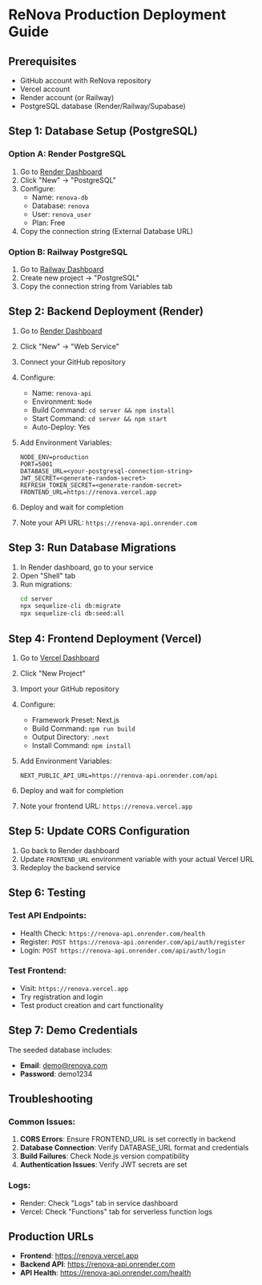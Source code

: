 # ReNova Production Deployment Guide

## Prerequisites
- GitHub account with ReNova repository
- Vercel account
- Render account (or Railway)
- PostgreSQL database (Render/Railway/Supabase)

## Step 1: Database Setup (PostgreSQL)

### Option A: Render PostgreSQL
1. Go to [Render Dashboard](https://dashboard.render.com)
2. Click "New" → "PostgreSQL"
3. Configure:
   - Name: `renova-db`
   - Database: `renova`
   - User: `renova_user`
   - Plan: Free
4. Copy the connection string (External Database URL)

### Option B: Railway PostgreSQL
1. Go to [Railway Dashboard](https://railway.app)
2. Create new project → "PostgreSQL"
3. Copy the connection string from Variables tab

## Step 2: Backend Deployment (Render)

1. Go to [Render Dashboard](https://dashboard.render.com)
2. Click "New" → "Web Service"
3. Connect your GitHub repository
4. Configure:
   - Name: `renova-api`
   - Environment: `Node`
   - Build Command: `cd server && npm install`
   - Start Command: `cd server && npm start`
   - Auto-Deploy: Yes

5. Add Environment Variables:
   ```
   NODE_ENV=production
   PORT=5001
   DATABASE_URL=<your-postgresql-connection-string>
   JWT_SECRET=<generate-random-secret>
   REFRESH_TOKEN_SECRET=<generate-random-secret>
   FRONTEND_URL=https://renova.vercel.app
   ```

6. Deploy and wait for completion
7. Note your API URL: `https://renova-api.onrender.com`

## Step 3: Run Database Migrations

1. In Render dashboard, go to your service
2. Open "Shell" tab
3. Run migrations:
   ```bash
   cd server
   npx sequelize-cli db:migrate
   npx sequelize-cli db:seed:all
   ```

## Step 4: Frontend Deployment (Vercel)

1. Go to [Vercel Dashboard](https://vercel.com/dashboard)
2. Click "New Project"
3. Import your GitHub repository
4. Configure:
   - Framework Preset: Next.js
   - Build Command: `npm run build`
   - Output Directory: `.next`
   - Install Command: `npm install`

5. Add Environment Variables:
   ```
   NEXT_PUBLIC_API_URL=https://renova-api.onrender.com/api
   ```

6. Deploy and wait for completion
7. Note your frontend URL: `https://renova.vercel.app`

## Step 5: Update CORS Configuration

1. Go back to Render dashboard
2. Update `FRONTEND_URL` environment variable with your actual Vercel URL
3. Redeploy the backend service

## Step 6: Testing

### Test API Endpoints:
- Health Check: `https://renova-api.onrender.com/health`
- Register: `POST https://renova-api.onrender.com/api/auth/register`
- Login: `POST https://renova-api.onrender.com/api/auth/login`

### Test Frontend:
- Visit: `https://renova.vercel.app`
- Try registration and login
- Test product creation and cart functionality

## Step 7: Demo Credentials

The seeded database includes:
- **Email**: demo@renova.com
- **Password**: demo1234

## Troubleshooting

### Common Issues:

1. **CORS Errors**: Ensure FRONTEND_URL is set correctly in backend
2. **Database Connection**: Verify DATABASE_URL format and credentials
3. **Build Failures**: Check Node.js version compatibility
4. **Authentication Issues**: Verify JWT secrets are set

### Logs:
- Render: Check "Logs" tab in service dashboard
- Vercel: Check "Functions" tab for serverless function logs

## Production URLs

- **Frontend**: https://renova.vercel.app
- **Backend API**: https://renova-api.onrender.com
- **API Health**: https://renova-api.onrender.com/health
